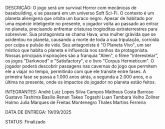 DESCRIÇÃO:
O jogo será um survival Horror com mecânicas de basebuilding, e se passará em um universo Soft Sci-Fi. O contexto é um planeta alienígena que orbita um buraco negro.
Apesar de habitado por uma espécie inteligente no presente, o jogador volta ao passado ao entrar no planeta, precisando enfrentar criaturas trogloditas extraterrestres para sobreviver.
Sua protagonista se chama Hava, uma mulher grávida que se acidentou no planeta, causando a morte de toda a sua tripulação, corroída por culpa e pulsão de vida.
Seu antagonista é "O Planeta Vivo", um ser místico que habita o planeta e influencia nos sonhos da protagonista.
Nossas principais inspirações são a franquia "Alien", o filme "Interestelar", os jogos "Darkwood" e "Satisfactory", e o livro "Corpus Hermeticum".
O jogador poderá descobrir passagens nas cavernas do jogo que permitem ele a viajar no tempo, permitindo com que ele transite entre fases.
A primeira fase se passa a 1.000 anos atrás, a segunda a 2.000 anos, e a última no presente, onde os impactos do jogador no planeta estão feitos.

INTEGRANTES:
André Luiz Lopes Silva Campos
Matheus Costa Barroso
Gustavo Tashima Basílio
Renan Takeo Togashi
Luan Tambara Velho Zollner Holmo
Julia Marques de Freitas Montenegro
Thales Martins Ferreira

DATA DE ENTREGA:
19/09/2025

STATUS:
Finalizado
